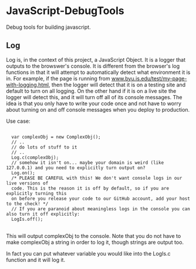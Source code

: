 JavaScript-DebugTools
================================

Debug tools for building javascript.

Log
-------------------------

Log is, in the context of this project, a JavaScript Object.  It is a logger that outputs to the browswer's console.  It is different
from the browser's log functions in that it will attempt to automatically detect what environment it is in.
For example, if the page is running from www.byu.is.edu/test/my-page-with-logging.html, then the logger will detect
that it is on a testing site and default to turn on all logging.  On the other hand if it is on a live site the logger
will detect this, and it will turn off all of its console messages.  The idea is that you only have to write your code
once and not have to worry about turning on and off console messages when you deploy to production.

Use case:
<pre>
<code>
  var complexObj = new ComplexObj();
  // ..
  // do lots of stuff to it
  // ..
  Log.c(complexObj);
  // somehow it isn't on... maybe your domain is weird (like 127.0.0.1) and you need to explicitly turn output on?
  Log.on();
  /* PLEASE BE CAREFUL with this! We don't want console logs in our live versions of
  code. This is the reason it is off by default, so if you are explicitly turning this
  on before you release your code to our GitHub account, add your host to the check! */
  // If you are paranoid about meaningless logs in the console you can also turn it off explicitly:
  LogIs.off();
</code>
</pre>

This will output complexObj to the console. Note that you do not have to make complexObj a string in order to log it, though strings are output too.  

In fact you can put whatever variable you would like into the LogIs.c function and it will log it.

